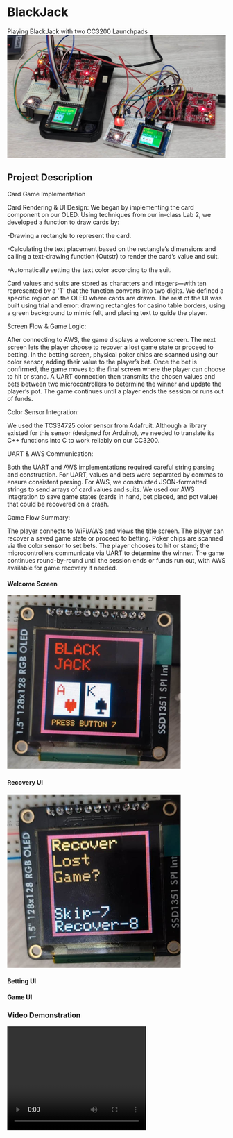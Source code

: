 # BlackJack 
Playing BlackJack with two CC3200 Launchpads
![TitleImage](content/image0.jpg)


## Project Description
Card Game Implementation

Card Rendering & UI Design:
We began by implementing the card component on our OLED. Using techniques from our in-class Lab 2, we developed a function to draw cards by:

-Drawing a rectangle to represent the card.

-Calculating the text placement based on the rectangle’s dimensions and calling a text-drawing function (Outstr) to render the card’s value and suit.

-Automatically setting the text color according to the suit.

Card values and suits are stored as characters and integers—with ten represented by a 'T' that the function converts into two digits. We defined a specific region on the OLED where cards are drawn. The rest of the UI was built using trial and error: drawing rectangles for casino table borders, using a green background to mimic felt, and placing text to guide the player.

Screen Flow & Game Logic:

After connecting to AWS, the game displays a welcome screen. The next screen lets the player choose to recover a lost game state or proceed to betting. In the betting screen, physical poker chips are scanned using our color sensor, adding their value to the player’s bet. Once the bet is confirmed, the game moves to the final screen where the player can choose to hit or stand. A UART connection then transmits the chosen values and bets between two microcontrollers to determine the winner and update the player’s pot. The game continues until a player ends the session or runs out of funds.

Color Sensor Integration:

We used the TCS34725 color sensor from Adafruit. Although a library existed for this sensor (designed for Arduino), we needed to translate its C++ functions into C to work reliably on our CC3200.

UART & AWS Communication:

Both the UART and AWS implementations required careful string parsing and construction. For UART, values and bets were separated by commas to ensure consistent parsing. For AWS, we constructed JSON-formatted strings to send arrays of card values and suits. We used our AWS integration to save game states (cards in hand, bet placed, and pot value) that could be recovered on a crash.

Game Flow Summary:

The player connects to WiFi/AWS and views the title screen.
The player can recover a saved game state or proceed to betting.
Poker chips are scanned via the color sensor to set bets.
The player chooses to hit or stand; the microcontrollers communicate via UART to determine the winner.
The game continues round-by-round until the session ends or funds run out, with AWS available for game recovery if needed.


#### Welcome Screen
<img src="content/image1.jpg" alt="Example image" width="400" height="400">

#### Recovery UI
<img src="content/image2.jpg" alt="Example image" width="400" height="400">

#### Betting UI

#### Game UI

### Video Demonstration
<video width="320" height="240" controls>
  <source src="content/video.mp4" type="video/mp4">
  Your browser does not support the video tag.
</video>
